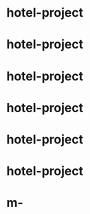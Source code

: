 # hotel-project
# hotel-project
# hotel-project
# hotel-project
# hotel-project
# hotel-project
# m-

